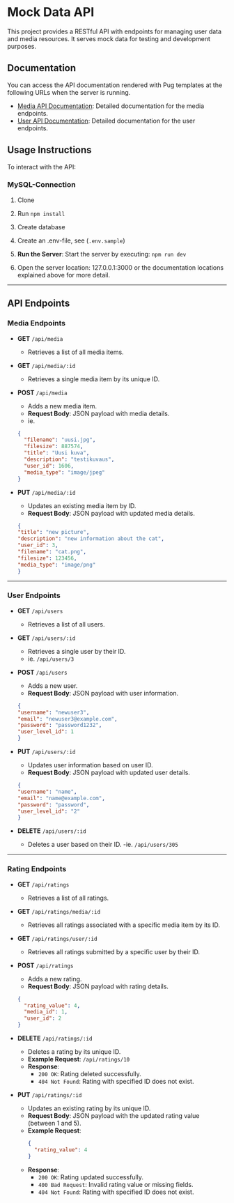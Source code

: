 # Mock Data API

This project provides a RESTful API with endpoints for managing user data and media resources. It serves mock data for testing and development purposes.

## Documentation

You can access the API documentation rendered with Pug templates at the following URLs when the server is running. 

- [Media API Documentation](http://localhost:3000/api/app/media): Detailed documentation for the media endpoints.
- [User API Documentation](http://localhost:3000/api/app/users): Detailed documentation for the user endpoints.

## Usage Instructions

To interact with the API:

### MySQL-Connection
1. Clone
2. Run `npm install`
3. Create database
4. Create an .env-file, see (`.env.sample`)

1. **Run the Server**:
   Start the server by executing:
   `npm run dev`

2. Open the server location: 127.0.0.1:3000 or the documentation locations explained above for more detail.

---

## API Endpoints

### Media Endpoints

- **GET** `/api/media`
  - Retrieves a list of all media items.
  

- **GET** `/api/media/:id`
  - Retrieves a single media item by its unique ID.


- **POST** `/api/media`
  - Adds a new media item. 
  - **Request Body**: JSON payload with media details.
  - ie.
  ```json
  {
    "filename": "uusi.jpg",
    "filesize": 887574,
    "title": "Uusi kuva",
    "description": "testikuvaus",
    "user_id": 1606,
    "media_type": "image/jpeg"
  }


- **PUT** `/api/media/:id`
  - Updates an existing media item by ID.
  - **Request Body**: JSON payload with updated media details.
  ```json
  {
  "title": "new picture",
  "description": "new information about the cat",
  "user_id": 3,
  "filename": "cat.png",
  "filesize": 123456,
  "media_type": "image/png"
  }


---

### User Endpoints

- **GET** `/api/users`
  - Retrieves a list of all users.


- **GET** `/api/users/:id`
  - Retrieves a single user by their ID.
  - ie. `/api/users/3`


- **POST** `/api/users`
  - Adds a new user.
  - **Request Body**: JSON payload with user information.
  ```json
  {
  "username": "newuser3",
  "email": "newuser3@example.com",
  "password": "password1232",
  "user_level_id": 1
  }


- **PUT** `/api/users/:id`
  - Updates user information based on user ID.
  - **Request Body**: JSON payload with updated user details.
  ```json
  {
  "username": "name",
  "email": "name@example.com",
  "password": "password",
  "user_level_id": "2"
  }


- **DELETE** `/api/users/:id`
  - Deletes a user based on their ID.
  -ie. `/api/users/305`

---

### Rating Endpoints

- **GET** `/api/ratings`  
  - Retrieves a list of all ratings.


- **GET** `/api/ratings/media/:id`  
  - Retrieves all ratings associated with a specific media item by its ID.


- **GET** `/api/ratings/user/:id`  
  - Retrieves all ratings submitted by a specific user by their ID.


- **POST** `/api/ratings`  
  - Adds a new rating.
  - **Request Body**: JSON payload with rating details.
  ```json
  {
    "rating_value": 4,
    "media_id": 1,
    "user_id": 2
  }


- **DELETE** `/api/ratings/:id`  
  - Deletes a rating by its unique ID.
  - **Example Request**: `/api/ratings/10`
  - **Response**: 
    - `200 OK`: Rating deleted successfully.
    - `404 Not Found`: Rating with specified ID does not exist.


- **PUT** `/api/ratings/:id`  
  - Updates an existing rating by its unique ID.
  - **Request Body**: JSON payload with the updated rating value (between 1 and 5).
  - **Example Request**:
    ```json
    {
      "rating_value": 4
    }
    ```
  - **Response**: 
    - `200 OK`: Rating updated successfully.
    - `400 Bad Request`: Invalid rating value or missing fields.
    - `404 Not Found`: Rating with specified ID does not exist.


